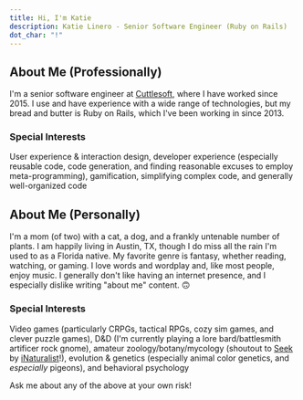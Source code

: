 ```yaml
---
title: Hi, I'm Katie
description: Katie Linero - Senior Software Engineer (Ruby on Rails)
dot_char: "!"
---
```


<!-- I'm a programmer with a penchant for puns and a fondness for fun animal facts. -->

<div class="content">

## About Me (Professionally)

I'm a senior software engineer at [Cuttlesoft](https://cuttlesoft.com), where I have worked since 2015. I use and have experience with a wide range of technologies, but my bread and butter is Ruby on Rails, which I've been working in since 2013.

<aside>

  ### Special Interests

  User experience & interaction design, developer experience (especially reusable code, code generation, and finding reasonable excuses to employ meta-programming), gamification, simplifying complex code, and generally well-organized code

</aside>

<!-- For a more complete reckoning of my work experience and skills, check out [my CV](/cv). -->

## About Me (Personally)

I'm a mom (of two) with a cat, a dog, and a frankly untenable number of plants. I am happily living in Austin, TX, though I do miss all the rain I'm used to as a Florida native. My favorite genre is fantasy, whether reading, watching, or gaming. I love words and wordplay and, like most people, enjoy music. I generally don't like having an internet presence, and I especially dislike writing "about me" content. 🙃

<aside>

  ### Special Interests

  Video games (particularly CRPGs, tactical RPGs, cozy sim games, and clever puzzle games), D&D (I'm currently playing a lore bard/battlesmith artificer rock gnome), amateur zoology/botany/mycology (shoutout to [Seek](https://www.inaturalist.org/pages/seek_app) by [iNaturalist](https://www.inaturalist.org)!), evolution & genetics (especially animal color genetics, and _especially_ pigeons), and behavioral psychology

</aside>

Ask me about any of the above at your own risk!

</div>
